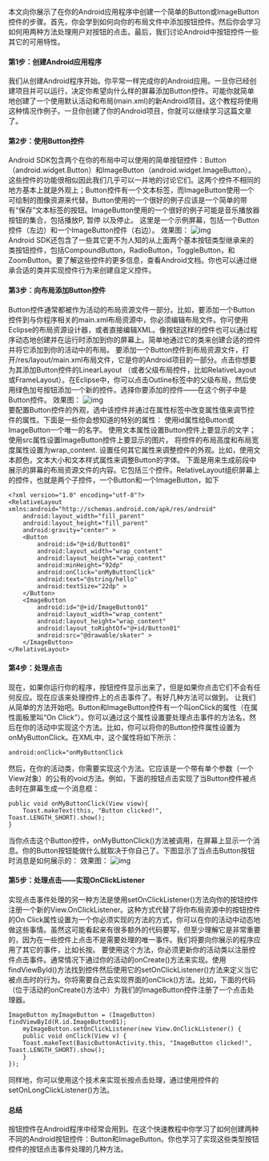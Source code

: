 本文向你展示了在你的Android应用程序中创建一个简单的Button或ImageButton控件的步骤。首先，你会学到如何向你的布局文件中添加按钮控件。然后你会学习如何用两种方法处理用户对按钮的点击。最后，我们讨论Android中按钮控件一些其它的可用特性。
#### 第1步：创建Android应用程序
我们从创建Android程序开始。你平常一样完成你的Android应用。一旦你已经创建项目并可以运行，决定你希望向什么样的屏幕添加Button控件。可能你就简单地创建了一个使用默认活动和布局(main.xml)的新Android项目。这个教程将使用这种情况作例子。一旦你创建了你的Android项目，你就可以继续学习这篇文章了。
#### 第2步：使用Button控件
Android SDK包含两个在你的布局中可以使用的简单按钮控件：Button（android.widget.Button）和ImageButton（android.widget.ImageButton）。这些控件的功能很相似因此我们几乎可以一并地的讨论它们。这两个控件不相同的地方基本上就是外观上；Button控件有一个文本标签，而ImageButton使用一个可绘制的图像资源来代替。Button使用的一个很好的例子应该是一个简单的带有“保存”文本标签的按钮。ImageButton使用的一个很好的例子可能是音乐播放器按钮的集合，包括播放P, 暂停 以及停止。
这里是一个示例屏幕，包括一个Button控件（左边）和一个ImageButton控件（右边）。
效果图：
![img](P)  
Android SDK还包含了一些其它更不为人知的从上面两个基本按钮类型继承来的类按钮控件，包括CompoundButton，RadioButton，ToggleButton，和ZoomButton。要了解这些控件的更多信息，查看Android文档。你也可以通过继承合适的类并实现控件行为来创建自定义控件。
#### 第3步：向布局添加Button控件
Button控件通常都被作为活动的布局资源文件一部分。比如，要添加一个Button控件到与你程序相关的main.xml布局资源中，你必须编辑布局文件。你可使用Eclipse的布局资源设计器，或者直接编辑XML。像按钮这样的控件也可以通过程序动态地创建并在运行时添加到你的屏幕上。简单地通过它的类来创建合适的控件并将它添加到你的活动中的布局。
要添加一个Button控件到布局资源文件，打开/res/layout/main.xml布局文件，它是你的Android项目的一部分。点击你想要为其添加Button控件的LinearLayout （或者父级布局控件，比如RelativeLayout或FrameLayout）。在Eclipse中，你可以点击Outline标签中的父级布局，然后使用绿色加号按钮添加一个新的控件。选择你要添加的控件——在这个例子中是Button控件。
效果图：
![img](P)  
要配置Button控件的外观，选中该控件并通过在属性标签中改变属性值来调节控件的属性。下面是一些你会想知道的特别的属性：
使用id属性给Button或ImageButton一个唯一的名字。
使用文本属性设置Button控件上要显示的文字；使用src属性设置ImageButton控件上要显示的图片。
将控件的布局高度和布局宽度属性设置为wrap_content.
设置任何其它属性来调整控件的外观。比如，使用文本颜色，文本大小和文本样式属性来调整Button的字体。
下面是用来生成前段中展示的屏幕的布局资源文件的内容。它包括三个控件。RelativeLayout组织屏幕上的控件，也就是两个子控件，一个Button和一个ImageButton，如下
```  
<?xml version="1.0" encoding="utf-8"?>
<RelativeLayout xmlns:android="http://schemas.android.com/apk/res/android"
    android:layout_width="fill_parent"
    android:layout_height="fill_parent"
    android:gravity="center" >
    <Button
        android:id="@+id/Button01"
        android:layout_width="wrap_content"
        android:layout_height="wrap_content"
        android:minHeight="92dp"
        android:onClick="onMyButtonClick"
        android:text="@string/hello"
        android:textSize="22dp" >
    </Button>
    <ImageButton
        android:id="@+id/ImageButton01"
        android:layout_width="wrap_content"
        android:layout_height="wrap_content"
        android:layout_toRightOf="@+id/Button01"
        android:src="@drawable/skater" >
    </ImageButton>
</RelativeLayout>
```
#### 第4步：处理点击
现在，如果你运行你的程序，按钮控件显示出来了，但是如果你点击它们不会有任何反应。现在应该来处理控件上的点击事件了。有好几种方法可以做到。
让我们从简单的方法开始吧。Button和ImageButton控件有一个叫onClick的属性（在属性面板里叫“On Click”）。你可以通过这个属性设置要处理点击事件的方法名，然后在你的活动中实现这个方法。比如，你可以将你的Button控件属性设置为onMyButtonClick。在XML中，这个属性将如下所示：
```  
android:onClick="onMyButtonClick
```
然后，在你的活动类，你需要实现这个方法。它应该是一个带有单个参数（一个View对象）的公有的void方法。例如，下面的按钮点击实现了当Button控件被点击时在屏幕生成一个消息框：
```  
public void onMyButtonClick(View view){
	Toast.makeText(this, "Button clicked!", Toast.LENGTH_SHORT).show();
}
```
当你点击这个Button控件，onMyButtonClick()方法被调用，在屏幕上显示一个消息。你的Button按钮能做什么就取决于你自己了。下图显示了当点击Button按钮时消息是如何展示的：
效果图：
![img](P)  
#### 第5步：处理点击——实现OnClickListener
实现点击事件处理的另一种方法是使用setOnClickListener()方法向你的按钮控件注册一个新的View.OnClickListener。这种方式代替了将你布局资源中的按钮控件的On Click属性设置为一个你必须实现的方法的方式，你可以在你的活动中动态地做这些事情。虽然这可能看起来有很多额外的代码要写，但至少理解它是非常重要的，因为在一些控件上点击不是需要处理的唯一事件。我们将要向你展示的程序应用了其它的事件，比如长按。
要使用这个方法，你必须更新你的活动类以注册控件点击事件。通常情况下通过你的活动的onCreate()方法来实现。使用findViewById()方法找到控件然后使用它的setOnClickListener()方法来定义当它被点击时的行为。你将需要自己去实现界面的onClick()方法。比如，下面的代码（位于活动的onCreate()方法中）为我们的ImageButton控件注册了一个点击处理器。
```  
ImageButton myImageButton = (ImageButton) findViewById(R.id.ImageButton01);
	myImageButton.setOnClickListener(new View.OnClickListener() {
	public void onClick(View v) {
	Toast.makeText(BasicButtonActivity.this, "ImageButton clicked!", Toast.LENGTH_SHORT).show();
	}
});
```
同样地，你可以使用这个技术来实现长按点击处理，通过使用控件的setOnLongClickListener()方法。
#### 总结
按钮控件在Android程序中经常会用到。在这个快速教程中你学习了如何创建两种不同的Android按钮控件：Button和ImageButton。你也学习了实现这些类型按钮控件的按钮点击事件处理的几种方法。